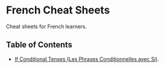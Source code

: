 # French Cheat Sheets

Cheat sheets for French learners.

## Table of Contents

- [If Conditional Tenses (Les Phrases Conditionnelles avec Si)](./if_conditional_tenses.md).
